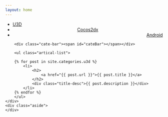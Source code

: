 ```yaml
---
layout: home
---
```


<div class="index-content blog">
    <div class="section">
        <ul class="artical-cate">
            <li ><a href="/projects/u3d"><span>U3D</span></a></li>
            <li style="text-align:center"><a href="/projects/cocos"><span>Cocos2dx</span></a></li>
            <li class="on" style="text-align:right"><a href="/projects/android"><span>Android</span></a></li>
        </ul>

        <div class="cate-bar"><span id="cateBar"></span></div>

        <ul class="artical-list">
        
        {% for post in site.categories.u3d %}
            <li>
                <h2>
                    <a href="{{ post.url }}">{{ post.title }}</a>
                </h2>
                <div class="title-desc">{{ post.description }}</div>
            </li>
        {% endfor %}
        </ul>
    </div>
    <div class="aside">
    </div>
</div>
